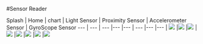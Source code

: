 #Sensor Reader


Splash | Home | chart | Light Sensor | Proximity Sensor | Accelerometer Sensor | GyroScope Sensor
--- | --- | --- |--- |--- |  --- |--- |--- |
![](https://github.com/SajibMamun/Sensor-Reader/blob/master/splash.jpg) |![](https://github.com/SajibMamun/Note-Taking-/blob/master/Create.jpg) |![](https://github.com/SajibMamun/Note-Taking-/blob/master/DashBoard.jpg) |![](https://github.com/SajibMamun/Note-Taking-/blob/master/Update.jpg) |![](https://github.com/SajibMamun/Note-Taking-/blob/master/Delete.jpg) |![](https://github.com/SajibMamun/Note-Taking-/blob/master/Delete.jpg) |![](https://github.com/SajibMamun/Note-Taking-/blob/master/Delete.jpg) |![](https://github.com/SajibMamun/Note-Taking-/blob/master/Delete.jpg)
